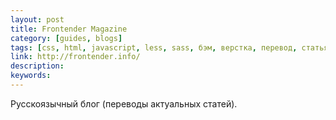 ```yaml
---
layout: post
title: Frontender Magazine
category: [guides, blogs]
tags: [css, html, javascript, less, sass, бэм, верстка, перевод, статья]
link: http://frontender.info/
description:
keywords:
---
```


<p>Русскоязычный блог (переводы актуальных статей).</p>
